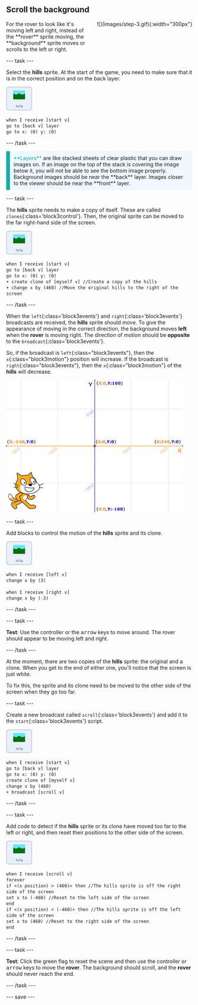 ## Scroll the background

<div style="display: flex; flex-wrap: wrap">
<div style="flex-basis: 200px; flex-grow: 1; margin-right: 15px;">
For the rover to look like it's moving left and right, instead of the **rover** sprite moving, the **background** sprite moves or scrolls to the left or right.
</div>
<div>
![](images/step-3.gif){:width="300px"}
</div>
</div>

--- task ---

Select the **hills** sprite. At the start of the game, you need to make sure that it is in the correct position and on the back layer.

![The hills sprite.](images/hills-sprite.png)

```blocks3
when I receive [start v]
go to [back v] layer
go to x: (0) y: (0)
```

--- /task ---

<p style="border-left: solid; border-width:10px; border-color: #0faeb0; background-color: aliceblue; padding: 10px;">
<span style="color: #0faeb0">**Layers**</span> are like stacked sheets of clear plastic that you can draw images on. If an image on the top of the stack is covering the image below it, you will not be able to see the bottom image properly. Background images should be near the **back** layer. Images closer to the viewer should be near the **front** layer.
</p>

--- task ---

The **hills** sprite needs to make a copy of itself. These are called `clones`{:class='block3control'}. Then, the original sprite can be moved to the far right-hand side of the screen.

![The hills sprite.](images/hills-sprite.png)

```blocks3
when I receive [start v]
go to [back v] layer
go to x: (0) y: (0)
+ create clone of [myself v] //Create a copy of the hills
+ change x by (460) //Move the original hills to the right of the screen
```

--- /task ---

When the `left`{:class='block3events'} and `right`{:class='block3events'} broadcasts are received, the **hills** sprite should move. To give the appearance of moving in the correct direction, the background moves **left** when the **rover** is moving right. The direction of motion should be **opposite** to the `broadcast`{:class='block3events'}.

So, if the broadcast is `left`{:class="block3events"}, then the `x`{:class="block3motion"} position will increase. If the broadcast is `right`{:class="block3events"}, then the `x`{:class="block3motion"} of the **hills** will decrease.

![Scratch stage shown with a sprite in the bottom right-hand corner and an x y coordinate system shown as the backdrop.](images/scratch-grid.png)

--- task ---

Add blocks to control the motion of the **hills** sprite and its clone.

![The hills sprite.](images/hills-sprite.png)

```blocks3
when I receive [left v]
change x by (3)

when I receive [right v]
change x by (-3)
```

--- /task ---

--- task ---

**Test**: Use the controller or the <kbd>arrow</kbd> keys to move around. The rover should appear to be moving left and right.

--- /task ---

At the moment, there are two copies of the **hills** sprite: the original and a clone. When you get to the end of either one, you'll notice that the screen is just white.

To fix this, the sprite and its clone need to be moved to the other side of the screen when they go too far.

--- task ---

Create a new broadcast called `scroll`{:class='block3events'} and add it to the `start`{:class='block3events'} script.

![The hills sprite.](images/hills-sprite.png)

```blocks3
when I receive [start v]
go to [back v] layer
go to x: (0) y: (0)
create clone of [myself v]
change x by (460) 
+ broadcast [scroll v]
```

--- /task ---

--- task ---

Add code to detect if the **hills** sprite or its clone have moved too far to the left or right, and then reset their positions to the other side of the screen.

![The hills sprite.](images/hills-sprite.png)

```blocks3
when I receive [scroll v]
forever
if <(x position) > (460)> then //The hills sprite is off the right side of the screen
set x to (-460) //Reset to the left side of the screen
end
if <(x position) < (-460)> then //The hills sprite is off the left side of the screen
set x to (460) //Reset to the right side of the screen
end
```

--- /task ---

--- task ---

**Test**: Click the green flag to reset the scene and then use the controller or <kbd>arrow</kbd> keys to move the **rover**. The background should scroll, and the **rover** should never reach the end.

--- /task ---

--- save ---
